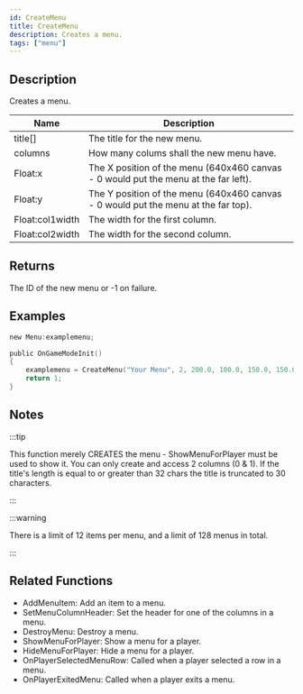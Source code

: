 ```yaml
---
id: CreateMenu
title: CreateMenu
description: Creates a menu.
tags: ["menu"]
---
```


<TagLinks />

## Description

Creates a menu.

| Name            | Description                                                                         |
| --------------- | ----------------------------------------------------------------------------------- |
| title[]         | The title for the new menu.                                                         |
| columns         | How many colums shall the new menu have.                                            |
| Float:x         | The X position of the menu (640x460 canvas - 0 would put the menu at the far left). |
| Float:y         | The Y position of the menu (640x460 canvas - 0 would put the menu at the far top).  |
| Float:col1width | The width for the first column.                                                     |
| Float:col2width | The width for the second column.                                                    |

## Returns

The ID of the new menu or -1 on failure.

## Examples

```c
new Menu:examplemenu;

public OnGameModeInit()
{
    examplemenu = CreateMenu("Your Menu", 2, 200.0, 100.0, 150.0, 150.0);
    return 1;
}
```

## Notes

:::tip

This function merely CREATES the menu - ShowMenuForPlayer must be used to show it.
You can only create and access 2 columns (0 & 1).
If the title's length is equal to or greater than 32 chars the title is truncated to 30 characters.

:::

:::warning

There is a limit of 12 items per menu, and a limit of 128 menus in total.

:::

## Related Functions

- AddMenuItem: Add an item to a menu.
- SetMenuColumnHeader: Set the header for one of the columns in a menu.
- DestroyMenu: Destroy a menu.
- ShowMenuForPlayer: Show a menu for a player.
- HideMenuForPlayer: Hide a menu for a player.
- OnPlayerSelectedMenuRow: Called when a player selected a row in a menu.
- OnPlayerExitedMenu: Called when a player exits a menu.
